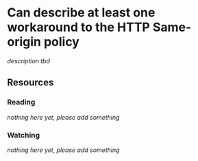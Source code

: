 # Can describe at least one workaround to the HTTP Same-origin policy

_description tbd_

## Resources

### Reading

_nothing here yet, please add something_

### Watching

_nothing here yet, please add something_

